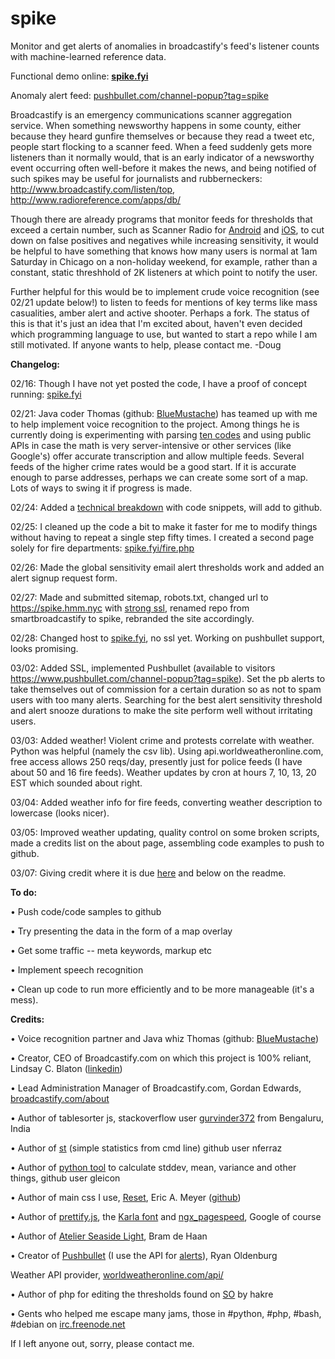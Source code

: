 # spike
Monitor and get alerts of anomalies in broadcastify's feed's listener counts with machine-learned reference data.

Functional demo online: <strong><a href="http://spike.fyi/">spike.fyi</a></strong>

Anomaly alert feed: <a href="https://www.pushbullet.com/channel-popup?tag=spike" title="pushbullet #spike">pushbullet.com/channel-popup?tag=spike</a>

Broadcastify is an emergency communications scanner aggregation service. When something newsworthy happens in some county, either because they heard gunfire themselves or because they read a tweet etc, people start flocking to a scanner feed. When a feed suddenly gets more listeners than it normally would, that is an early indicator of a newsworthy event occurring often well-before it makes the news, and being notified of such spikes may be useful for journalists and rubberneckers: http://www.broadcastify.com/listen/top, http://www.radioreference.com/apps/db/

Though there are already programs that monitor feeds for thresholds that exceed a certain number, such as Scanner Radio for <a href="https://play.google.com/store/apps/details?id=com.scannerradio&hl=en" title="google play link">Android</a> and <a href="https://itunes.apple.com/us/app/scanner-radio-deluxe/id498405045?mt=8" title="iTunes link">iOS</a>, to cut down on false positives and negatives while increasing sensitivity, it would be helpful to have something that knows how many users is normal at 1am Saturday in Chicago on a non-holiday weekend, for example, rather than a constant, static threshhold of 2K listeners at which point to notify the user.

Further helpful for this would be to implement crude voice recognition (see 02/21 update below!) to listen to feeds for mentions of key terms like mass casualities, amber alert and active shooter. Perhaps a fork. The status of this is that it's just an idea that I'm excited about, haven't even decided which programming language to use, but wanted to start a repo while I am still motivated. If anyone wants to help, please contact me. 
-Doug


<strong>Changelog:</strong> 

02/16: Though I have not yet posted the code, I have a proof of concept running: <a href="http://spike.fyi/">spike.fyi</a>

02/21: Java coder Thomas (github: <a href="https://github.com/BlueMustache">BlueMustache</a>) has teamed up with me to help implement voice recognition to the project. Among things he is currently doing is experimenting with parsing <a href="http://wiki.radioreference.com/index.php/Expanded_APCO_10_Codes">ten codes</a> and using public APIs in case the math is very server-intensive or other services (like Google's) offer accurate transcription and allow multiple feeds. Several feeds of the higher crime rates would be a good start. If it is accurate enough to parse addresses, perhaps we can create some sort of a map. Lots of ways to swing it if progress is made.

02/24: Added a <a href="http://spike.fyi/x.php">technical breakdown</a> with code snippets, will add to github. 

02/25: I cleaned up the code a bit to make it faster for me to modify things without having to repeat a single step fifty times. I created a second page solely for fire departments: <a href="https://spike.fyi/fire.php">spike.fyi/fire.php</a>

02/26: Made the global sensitivity email alert thresholds work and added an alert signup request form. 

02/27: Made and submitted sitemap, robots.txt, changed url to https://spike.hmm.nyc with <a href="https://www.ssllabs.com/ssltest/analyze.html?d=spike.hmm.nyc&hideResults=on">strong ssl</a>, renamed repo from smartbroadcastify to spike, rebranded the site accordingly.

02/28: Changed host to <a href="http://spike.fyi">spike.fyi</a>, no ssl yet. Working on pushbullet support, looks promising. 

03/02: Added SSL, implemented Pushbullet (available to visitors https://www.pushbullet.com/channel-popup?tag=spike). Set the pb alerts to take themselves out of commission for a certain duration so as not to spam users with too many alerts. Searching for the best alert sensitivity threshold and alert snooze durations to make the site perform well without irritating users. 

03/03: Added weather! Violent crime and protests correlate with weather. Python was helpful (namely the csv lib). Using api.worldweatheronline.com, free access allows 250 reqs/day, presently just for police feeds (I have about 50 and 16 fire feeds). Weather updates by cron at hours 7, 10, 13, 20 EST which sounded about right.

03/04: Added weather info for fire feeds, converting weather description to lowercase (looks nicer).

03/05: Improved weather updating, quality control on some broken scripts, made a credits list on the about page, assembling code examples to push to github.

03/07: Giving credit where it is due <a href="https://spike.fyi/credits.php">here</a> and below on the readme.

<strong>To do:</strong> 

 • Push code/code samples to github
 
 • Try presenting the data in the form of a map overlay
 
 • Get some traffic -- meta keywords, markup etc 
 
 • Implement speech recognition
 
 • Clean up code to run more efficiently and to be more manageable (it's a mess).

<strong>Credits:</strong>
 
 • Voice recognition partner and Java whiz Thomas (github: <a href="https://github.com/BlueMustache">BlueMustache</a>)
 
 • Creator, CEO of Broadcastify.com on which this project is 100% reliant, Lindsay C. Blaton (<a href="http://www.linkedin.com/profile/view?id=15230824">linkedin</a>)
 
 • Lead Administration Manager of Broadcastify.com, Gordan Edwards, <a href="http://www.broadcastify.com/about/">broadcastify.com/about</a>
 
 • Author of tablesorter js, stackoverflow user <a href="http://stackoverflow.com/users/1984039/gurvinder372">gurvinder372</a> from Bengaluru, India 
 
 • Author of <a href="https://github.com/nferraz/st">st</a> (simple statistics from cmd line) github user nferraz
 
 • Author of <a href="https://github.com/gleicon/py_descriptive_statistics">python tool</a> to calculate stddev, mean, variance and other things, github user gleicon
 
 • Author of main css I use, <a href="http://meyerweb.com/eric/tools/css/reset/">Reset</a>, Eric A. Meyer (<a href="https://github.com/meyerweb?tab=repositories">github</a>)
 
 • Author of <a href="https://github.com/google/code-prettify">prettify.js</a>, the <a href="https://developers.google.com/fonts/">Karla font</a> and <a href="https://github.com/pagespeed/ngx_pagespeed">ngx_pagespeed</a>, Google of course
 
 • Author of <a href="http://atelierbram.github.io/syntax-highlighting/atelier-schemes/seaside/">Atelier Seaside Light</a>, Bram de Haan
 
 • Creator of <a href="https://docs.pushbullet.com/#api-quick-start">Pushbullet</a> (I use the API for <a href="https://www.pushbullet.com/channel-popup?tag=spike">alerts</a>), Ryan Oldenburg

Weather API provider, <a href="http://www.worldweatheronline.com/api/docs/local-city-town-weather-api.aspx">worldweatheronline.com/api/</a>
 
 • Author of php for editing the thresholds found on <a href="http://stackoverflow.com/a/8227049/5981605">SO</a> by <a hre="http://stackoverflow.com/users/367456/hakre">hakre</a>
 
 • Gents who helped me escape many jams, those in #python, #php, #bash, #debian on <a href="https://webchat.freenode.net/">irc.freenode.net</a>

If I left anyone out, sorry, please contact me.
